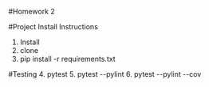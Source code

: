 #Homework 2

#Project Install Instructions
1. Install
2. clone
3. pip install -r requirements.txt


#Testing
4. pytest
5. pytest --pylint
6. pytest --pylint --cov